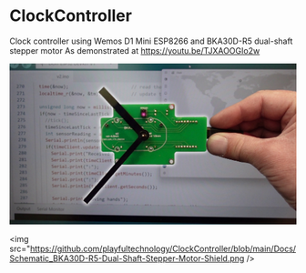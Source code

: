 # ClockController
Clock controller using Wemos D1 Mini ESP8266 and BKA30D-R5 dual-shaft stepper motor
As demonstrated at https://youtu.be/TJXAOOGIo2w

<img src="https://github.com/playfultechnology/ClockController/blob/main/Docs/thumbnail.jpg" />


<img src="https://github.com/playfultechnology/ClockController/blob/main/Docs/Schematic_BKA30D-R5-Dual-Shaft-Stepper-Motor-Shield.png />
